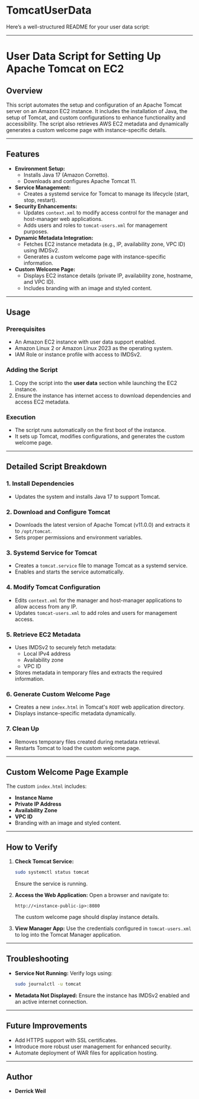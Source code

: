 # TomcatUserData
Here’s a well-structured README for your user data script:

---

# **User Data Script for Setting Up Apache Tomcat on EC2**

## **Overview**
This script automates the setup and configuration of an Apache Tomcat server on an Amazon EC2 instance. It includes the installation of Java, the setup of Tomcat, and custom configurations to enhance functionality and accessibility. The script also retrieves AWS EC2 metadata and dynamically generates a custom welcome page with instance-specific details.

---

## **Features**
- **Environment Setup:**
  - Installs Java 17 (Amazon Corretto).
  - Downloads and configures Apache Tomcat 11.
- **Service Management:**
  - Creates a systemd service for Tomcat to manage its lifecycle (start, stop, restart).
- **Security Enhancements:**
  - Updates `context.xml` to modify access control for the manager and host-manager web applications.
  - Adds users and roles to `tomcat-users.xml` for management purposes.
- **Dynamic Metadata Integration:**
  - Fetches EC2 instance metadata (e.g., IP, availability zone, VPC ID) using IMDSv2.
  - Generates a custom welcome page with instance-specific information.
- **Custom Welcome Page:**
  - Displays EC2 instance details (private IP, availability zone, hostname, and VPC ID).
  - Includes branding with an image and styled content.

---

## **Usage**
### **Prerequisites**
- An Amazon EC2 instance with user data support enabled.
- Amazon Linux 2 or Amazon Linux 2023 as the operating system.
- IAM Role or instance profile with access to IMDSv2.

### **Adding the Script**
1. Copy the script into the **user data** section while launching the EC2 instance.
2. Ensure the instance has internet access to download dependencies and access EC2 metadata.

### **Execution**
- The script runs automatically on the first boot of the instance.
- It sets up Tomcat, modifies configurations, and generates the custom welcome page.

---

## **Detailed Script Breakdown**

### **1. Install Dependencies**
- Updates the system and installs Java 17 to support Tomcat.

### **2. Download and Configure Tomcat**
- Downloads the latest version of Apache Tomcat (v11.0.0) and extracts it to `/opt/tomcat`.
- Sets proper permissions and environment variables.

### **3. Systemd Service for Tomcat**
- Creates a `tomcat.service` file to manage Tomcat as a systemd service.
- Enables and starts the service automatically.

### **4. Modify Tomcat Configuration**
- Edits `context.xml` for the manager and host-manager applications to allow access from any IP.
- Updates `tomcat-users.xml` to add roles and users for management access.

### **5. Retrieve EC2 Metadata**
- Uses IMDSv2 to securely fetch metadata:
  - Local IPv4 address
  - Availability zone
  - VPC ID
- Stores metadata in temporary files and extracts the required information.

### **6. Generate Custom Welcome Page**
- Creates a new `index.html` in Tomcat's `ROOT` web application directory.
- Displays instance-specific metadata dynamically.

### **7. Clean Up**
- Removes temporary files created during metadata retrieval.
- Restarts Tomcat to load the custom welcome page.

---

## **Custom Welcome Page Example**
The custom `index.html` includes:
- **Instance Name**
- **Private IP Address**
- **Availability Zone**
- **VPC ID**
- Branding with an image and styled content.

---

## **How to Verify**
1. **Check Tomcat Service:**
   ```bash
   sudo systemctl status tomcat
   ```
   Ensure the service is running.

2. **Access the Web Application:**
   Open a browser and navigate to:
   ```
   http://<instance-public-ip>:8080
   ```
   The custom welcome page should display instance details.

3. **View Manager App:**
   Use the credentials configured in `tomcat-users.xml` to log into the Tomcat Manager application.

---

## **Troubleshooting**
- **Service Not Running:** Verify logs using:
  ```bash
  sudo journalctl -u tomcat
  ```
- **Metadata Not Displayed:** Ensure the instance has IMDSv2 enabled and an active internet connection.

---

## **Future Improvements**
- Add HTTPS support with SSL certificates.
- Introduce more robust user management for enhanced security.
- Automate deployment of WAR files for application hosting.

---

## **Author**
- **Derrick Weil**  


